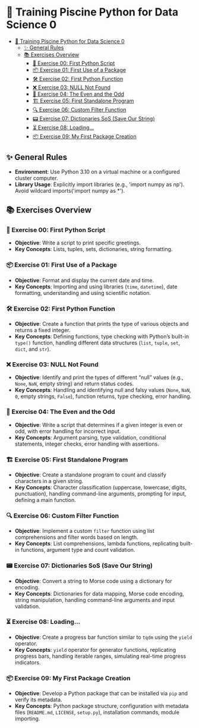 # 🚀 Training Piscine Python for Data Science 0

- [🚀 Training Piscine Python for Data Science 0](#-training-piscine-python-for-data-science-0)
  - [✨ General Rules](#-general-rules)
  - [📚 Exercises Overview](#-exercises-overview)
    - [👶 Exercise 00: First Python Script](#-exercise-00-first-python-script)
    - [📦 Exercise 01: First Use of a Package](#-exercise-01-first-use-of-a-package)
    - [🛠️ Exercise 02: First Python Function](#️-exercise-02-first-python-function)
    - [❌ Exercise 03: NULL Not Found](#-exercise-03-null-not-found)
    - [🔢 Exercise 04: The Even and the Odd](#-exercise-04-the-even-and-the-odd)
    - [🏗️ Exercise 05: First Standalone Program](#️-exercise-05-first-standalone-program)
    - [🔍 Exercise 06: Custom Filter Function](#-exercise-06-custom-filter-function)
    - [📟 Exercise 07: Dictionaries SoS (Save Our String)](#-exercise-07-dictionaries-sos-save-our-string)
    - [⏳ Exercise 08: Loading...](#-exercise-08-loading)
    - [📦 Exercise 09: My First Package Creation](#-exercise-09-my-first-package-creation)

## ✨ General Rules

- **Environment**: Use Python 3.10 on a virtual machine or a configured cluster computer.
- **Library Usage**: Explicitly import libraries (e.g., 'import numpy as np'). Avoid wildcard imports('import numpy as *').

## 📚 Exercises Overview

### 👶 Exercise 00: First Python Script

- **Objective**: Write a script to print specific greetings.
- **Key Concepts**: Lists, tuples, sets, dictionaries, string formatting.

### 📦 Exercise 01: First Use of a Package

- **Objective**: Format and display the current date and time.
- **Key Concepts**: Importing and using libraries (`time`, `datetime`), date formatting, understanding and using scientific notation.

### 🛠️ Exercise 02: First Python Function

- **Objective**: Create a function that prints the type of various objects and returns a fixed integer.
- **Key Concepts**: Defining functions, type checking with Python’s built-in `type()` function, handling different data structures (`list`, `tuple`, `set`, `dict`, and `str`).

### ❌ Exercise 03: NULL Not Found

- **Objective**: Identify and print the types of different “null” values (e.g., `None`, `NaN`, empty string) and return status codes.
- **Key Concepts**: Handling and identifying null and falsy values (`None`, `NaN`, `0`, empty strings, `False`), function returns, type checking, error handling.

### 🔢 Exercise 04: The Even and the Odd

- **Objective**: Write a script that determines if a given integer is even or odd, with error handling for incorrect input.
- **Key Concepts**: Argument parsing, type validation, conditional statements, integer checks, error handling with assertions.

### 🏗️ Exercise 05: First Standalone Program

- **Objective**: Create a standalone program to count and classify characters in a given string.
- **Key Concepts**: Character classification (uppercase, lowercase, digits, punctuation), handling command-line arguments, prompting for input, defining a main function.

### 🔍 Exercise 06: Custom Filter Function

- **Objective**: Implement a custom `filter` function using list comprehensions and filter words based on length.
- **Key Concepts**: List comprehensions, lambda functions, replicating built-in functions, argument type and count validation.

### 📟 Exercise 07: Dictionaries SoS (Save Our String)

- **Objective**: Convert a string to Morse code using a dictionary for encoding.
- **Key Concepts**: Dictionaries for data mapping, Morse code encoding, string manipulation, handling command-line arguments and input validation.

### ⏳ Exercise 08: Loading...

- **Objective**: Create a progress bar function similar to `tqdm` using the `yield` operator.
- **Key Concepts**: `yield` operator for generator functions, replicating progress bars, handling iterable ranges, simulating real-time progress indicators.

### 📦 Exercise 09: My First Package Creation

- **Objective**: Develop a Python package that can be installed via `pip` and verify its metadata.
- **Key Concepts**: Python package structure, configuration with metadata files (`README.md`, `LICENSE`, `setup.py`), installation commands, module importing.

